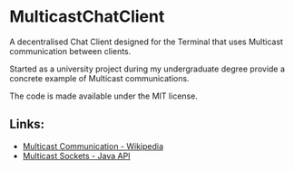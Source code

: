 # MulticastChatClient
A decentralised Chat Client designed for the Terminal that uses Multicast communication between clients. 

Started as a university project during my undergraduate degree provide a concrete example of Multicast communications.

The code is made available under the MIT license.

## Links:
- [Multicast Communication - Wikipedia](https://en.wikipedia.org/wiki/Multicast)
- [Multicast Sockets - Java API](https://docs.oracle.com/javase/7/docs/api/java/net/MulticastSocket.html)
